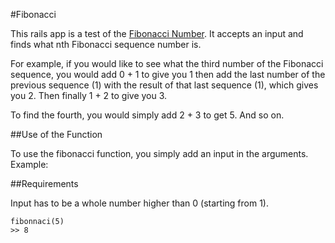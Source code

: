 #Fibonacci

This rails app is a test of the [Fibonacci Number](http://en.wikipedia.org/wiki/Fibonacci_number). It accepts an input and finds what nth Fibonacci sequence number is.

For example, if you would like to see what the third number of the Fibonacci sequence, you would add 0 + 1 to give you 1 then add the last number of the previous sequence (1) with the result of that last sequence (1), which gives you 2. Then finally 1 + 2 to give you 3.

To find the fourth, you would simply add 2 + 3 to get 5. And so on.

##Use of the Function

To use the fibonacci function, you simply add an input in the arguments. Example:

##Requirements

Input has to be a whole number higher than 0 (starting from 1).

```console
fibonnaci(5)
>> 8
```
